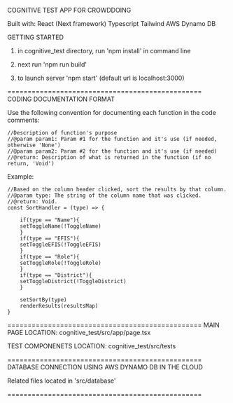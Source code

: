COGNITIVE TEST APP FOR CROWDDOING

Built with:
 React (Next framework)
 Typescript
 Tailwind
 AWS Dynamo DB


GETTING STARTED


1. in cognitive_test directory, run 'npm install' in command line

2. next run 'npm run build'

3. to launch server 'npm start' (default url is localhost:3000)




================================================
CODING DOCUMENTATION FORMAT

Use the following convention for documenting each function in the code comments:

    //Description of function's purpose
    //@param param1: Param #1 for the function and it's use (if needed, otherwise 'None')
    //@param param2: Param #2 for the function and it's use (if needed)
    //@return: Description of what is returned in the function (if no return, 'Void')

Example:

    //Based on the column header clicked, sort the results by that column.
    //@param type: The string of the column name that was clicked.
    //@return: Void.
    const SortHandler = (type) => {
        
        if(type == "Name"){
        setToggleName(!ToggleName)
        }
        if(type == "EFIS"){
        setToggleEFIS(!ToggleEFIS)
        }
        if(type == "Role"){
        setToggleRole(!ToggleRole)
        }
        if(type == "District"){
        setToggleDistrict(!ToggleDistrict)
        }

        setSortBy(type)
        renderResults(resultsMap)
    }
================================================
MAIN PAGE LOCATION:
cognitive_test/src/app/page.tsx

TEST COMPONENETS LOCATION:
cognitive_test/src/tests

================================================
DATABASE CONNECTION USING AWS DYNAMO DB IN THE CLOUD

Related files located in 'src/database'

================================================
